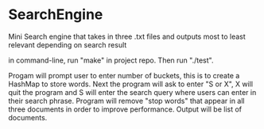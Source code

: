 # SearchEngine
Mini Search engine that takes in three .txt files and outputs most to least relevant depending on search result

in command-line, run "make" in project repo. Then run "./test". 

Progam will prompt user to enter number of buckets, this is to create a HashMap to store words. 
Next the program will ask to enter "S or X", X will quit the program and S will enter the search query where users can enter in their search phrase. 
Program will remove "stop words" that appear in all three documents in order to improve performance. Output will be list of documents. 
